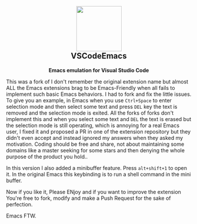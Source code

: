 <h2 align="center"><img src="https://github.com/VSCodeEmacs/Emacs/blob/master/images/icon.png?raw=true" height=123><br>VSCodeEmacs</h2>
<p align="center"><strong>Emacs emulation for Visual Studio Code</strong></p>

This was a fork of I don't remember the original extension name but almost ALL the Emacs extensions brag to be Emacs-Friendly when all fails to implement such basic Emacs behaviors.
I had to fork and fix the little issues.
To give you an example, in Emacs when you use `Ctrl+Space` to enter selection mode and then select some text and press `DEL` key the text is removed and the selection mode is exited.
All the forks of forks don't implement this and when you select some text and `DEL` the text is erased but the selection mode is still operating, which is annoying for a real Emacs user, I fixed it and proposed a PR in one of the extension repository but they didn't even accept and instead ignored my answers when they asked my motivation.
Coding should be free and share, not about maintaining some domains like a master seeking for some stars and then denying the whole purpose of the product you hold..

In this version I also added a minibuffer feature. Press `alt+shift+1` to open it.
In the original Emacs this keybinding is to run a shell command in the mini buffer.


Now if you like it, Please ENjoy and if you want to improve the extension You're free to fork, modify and make a Push Request for the sake of perfection.

Emacs FTW.
